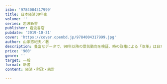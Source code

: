 ```yaml
---
isbn: '9784004317999'
title: 日本経済30年史
volume: ''
series: 岩波新書
publisher: 岩波書店
pubdate: '2019-10-31'
cover: 'https://cover.openbd.jp/9784004317999.jpg'
author: 山家悠紀夫／著
description: 豊富なデータで，90年以降の景気動向を検証．時の政権による「改革」は日本経済をどう変質させたのか．
price: '900'
genre: ''
target: 一般
format: 新書
content: 経済・財政・統計

---
```

